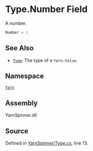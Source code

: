 # Type.Number Field
A number.

```csharp
Number = 1
```



## See Also
* [`Type`](/api/csharp/yarn/type.md): 
The type of a `Yarn.Value`.

## Namespace
[`Yarn`](/api/csharp/yarn/README.md)

## Assembly
YarnSpinner.dll

## Source
Defined in [YarnSpinner/Type.cs](https://github.com/YarnSpinnerTool/YarnSpinner//blob/develop/YarnSpinner/Type.cs#L13), line 13.
